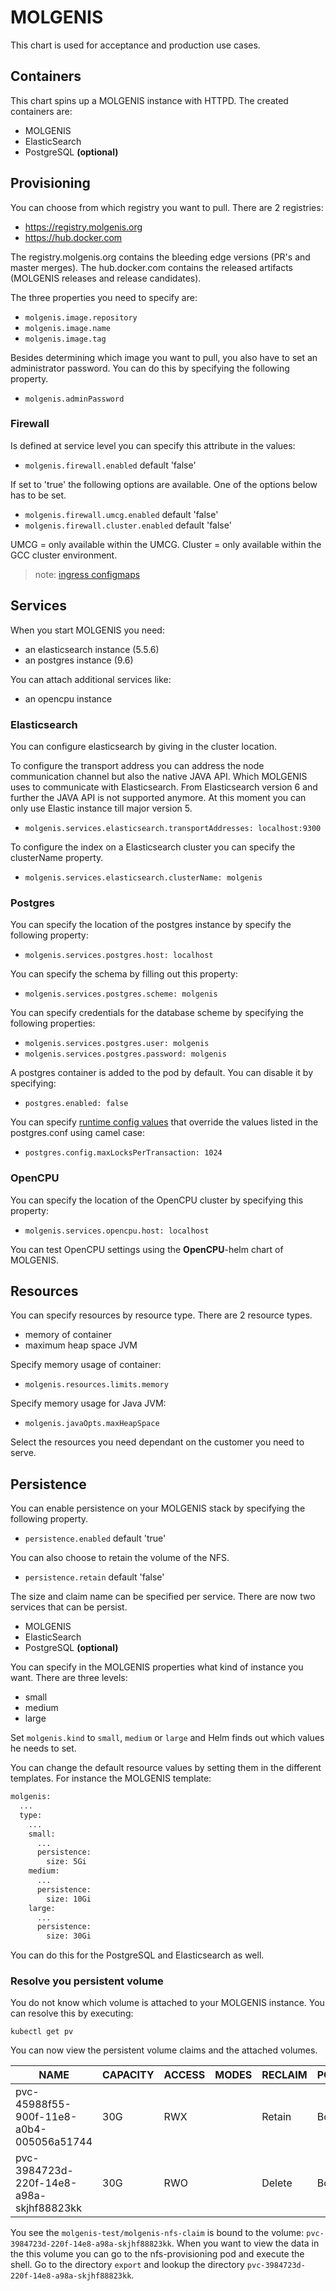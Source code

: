 # MOLGENIS
This chart is used for acceptance and production use cases.

## Containers
This chart spins up a MOLGENIS instance with HTTPD. The created containers are:

- MOLGENIS
- ElasticSearch
- PostgreSQL **(optional)**

## Provisioning
You can choose from which registry you want to pull. There are 2 registries:
- https://registry.molgenis.org
- https://hub.docker.com

The registry.molgenis.org contains the bleeding edge versions (PR's and master merges). The hub.docker.com contains the released artifacts (MOLGENIS releases and release candidates).

The three properties you need to specify are:
- ```molgenis.image.repository```
- ```molgenis.image.name```
- ```molgenis.image.tag```

Besides determining which image you want to pull, you also have to set an administrator password. You can do this by specifying the following property. 
- ```molgenis.adminPassword```

### Firewall
Is defined at service level you can specify this attribute in the values:

- ```molgenis.firewall.enabled``` default 'false' 

If set to 'true' the following options are available. One of the options below has to be set.

- ```molgenis.firewall.umcg.enabled``` default 'false'  
- ```molgenis.firewall.cluster.enabled``` default 'false'

UMCG = only available within the UMCG.
Cluster = only available within the GCC cluster environment.

>note: [ingress configmaps](https://github.com/kubernetes/ingress-nginx/blob/master/docs/user-guide/nginx-configuration/configmap.md)

## Services
When you start MOLGENIS you need:
- an elasticsearch instance (5.5.6) 
- an postgres instance (9.6)

You can attach additional services like:
- an opencpu instance

### Elasticsearch
You can configure elasticsearch by giving in the cluster location.

To configure the transport address you can address the node communication channel but also the native JAVA API. Which MOLGENIS uses to communicate with Elasticsearch.
From Elasticsearch version 6 and further the JAVA API is not supported anymore. At this moment you can only use Elastic instance till major version 5.
- ```molgenis.services.elasticsearch.transportAddresses: localhost:9300```

To configure the index on a Elasticsearch cluster you can specify the clusterName property.
- ```molgenis.services.elasticsearch.clusterName: molgenis```

### Postgres
You can specify the location of the postgres instance by specify the following property:
- ```molgenis.services.postgres.host: localhost```

You can specify the schema by filling out this property:
- ```molgenis.services.postgres.scheme: molgenis```

You can specify credentials for the database scheme by specifying the following properties:
- ```molgenis.services.postgres.user: molgenis```
- ```molgenis.services.postgres.password: molgenis```

A postgres container is added to the pod by default. You can disable it by specifying:
- `postgres.enabled: false`

You can specify [runtime config values](https://www.postgresql.org/docs/current/static/runtime-config.html)
that override the values listed in the postgres.conf using camel case:
- `postgres.config.maxLocksPerTransaction: 1024`

### OpenCPU
You can specify the location of the OpenCPU cluster by specifying this property:
- ```molgenis.services.opencpu.host: localhost```

You can test OpenCPU settings using the **OpenCPU**-helm chart of MOLGENIS.

## Resources
You can specify resources by resource type. There are 2 resource types.
- memory of container
- maximum heap space JVM

Specify memory usage of container:
- ```molgenis.resources.limits.memory```

Specify memory usage for Java JVM:
- ```molgenis.javaOpts.maxHeapSpace```

Select the resources you need dependant on the customer you need to serve.

## Persistence
You can enable persistence on your MOLGENIS stack by specifying the following property.

- ```persistence.enabled``` default 'true'

You can also choose to retain the volume of the NFS.
- ```persistence.retain``` default 'false'

The size and claim name can be specified per service. There are now two services that can be persist.

- MOLGENIS
- ElasticSearch
- PostgreSQL **(optional)**

You can specify in the MOLGENIS properties what kind of instance you want. There are three levels:
- small
- medium
- large

Set ```molgenis.kind``` to ```small```, ```medium``` or ```large``` and Helm finds out which values he needs to set.

You can change the default resource values by setting them in the different templates. For instance the MOLGENIS template:

```bash
molgenis:
  ...
  type:
    ...
    small:
      ...
      persistence:
        size: 5Gi
    medium:
      ...
      persistence:
        size: 10Gi
    large:
      ...
      persistence:
        size: 30Gi
```

You can do this for the PostgreSQL and Elasticsearch as well.

### Resolve you persistent volume
You do not know which volume is attached to your MOLGENIS instance. You can resolve this by executing:

```
kubectl get pv
```

You can now view the persistent volume claims and the attached volumes.

| NAME | CAPACITY | ACCESS | MODES | RECLAIM | POLICY | STATUS | CLAIM | STORAGECLASS | REASON | AGE |
| ---- | -------- | ------ | ----- | ------- | ------ | ------ | ----- | ------------ | ------ | --- |
| pvc-45988f55-900f-11e8-a0b4-005056a51744 | 30G | RWX | | Retain | Bound | molgenis-solverd/molgenis-nfs-claim | nfs-provisioner-retain | | | 33d |
| pvc-3984723d-220f-14e8-a98a-skjhf88823kk | 30G | RWO | | Delete | Bound | molgenis-test/molgenis-nfs-claim | nfs-provisioner | | | 33d |

You see the ```molgenis-test/molgenis-nfs-claim``` is bound to the volume: ```pvc-3984723d-220f-14e8-a98a-skjhf88823kk```.
When you want to view the data in the this volume you can go to the nfs-provisioning pod and execute the shell. Go to the directory ```export``` and lookup the directory ```pvc-3984723d-220f-14e8-a98a-skjhf88823kk```. 